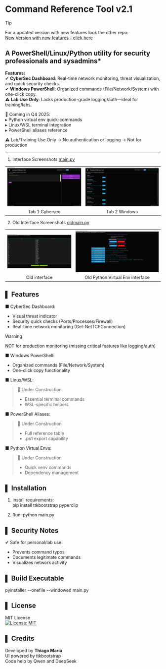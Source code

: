 **Command Reference Tool v2.1**
============================

>[!Tip]
> For a updated version with new features look the other repo:   
> [New Version with new features - click here](https://github.com/ThiagoMaria-SecurityIT/unified-command-tool/tree/main)


## A PowerShell/Linux/Python utility for security professionals and sysadmins*  

**Features:**  
✔ **CyberSec Dashboard**: Real-time network monitoring, threat visualization, and quick security checks.  
✔ **Windows PowerShell**: Organized commands (File/Network/System) with one-click copy.  
⚠ **Lab Use Only**: Lacks production-grade logging/auth—ideal for training/labs.  

🚧 Coming in Q4 2025:  
▸ Python virtual env quick-commands  
▸ Linux/WSL terminal integration  
▸ PowerShell aliases reference  

⚠ Lab/Training Use Only
→ No authentication or logging → Not for production   

---

1. Interface Screenshots [main.py](https://github.com/ThiagoMaria-SecurityIT/Comandos-Powershell-vs-Python/blob/main/main.py)  
<table>
  <tr>
    <td><img src="Images/Cybersectab1.png" alt="Aba 1" width="400"></td>
    <td><img src="Images/windowstab1.png" alt="Aba 2" width="400"></td>
  </tr>
  <tr>
    <td style="text-align: center;"> Tab 1 Cybersec </td>
    <td style="text-align: center;"> Tab 2 Windows </td>
  </tr>
</table>  

2. Old Interface Screenshots [oldmain.py](https://github.com/ThiagoMaria-SecurityIT/Comandos-Powershell-vs-Python/blob/main/oldmain.py)
<table>
  <tr>
  <td><img src="Images/Aba3.png" alt="Aba 3" width="300"></td>
  <td><img src="Images/Aba4.png" alt="Aba 4" width="400"></td>
  </tr>
  <tr>
  <td style="text-align: center;"> Old interface</td>
  <td style="text-align: center;"> Old Python Virtual Env interface</td>
  </tr>
 </table> 

▌ Features  
----------
■ CyberSec Dashboard:  
  - Visual threat indicator  
  - Security quick checks (Ports/Processes/Firewall)  
  - Real-time network monitoring (Get-NetTCPConnection)  
    
> [!WARNING]    
>  NOT for production monitoring (missing critical features like logging/auth)  

■ Windows PowerShell:  
  - Organized commands (File/Network/System)  
  - One-click copy functionality  

■ Linux/WSL:
  > 🚧 Under Construction  
  > - Essential terminal commands  
  > - WSL-specific helpers  

■ PowerShell Aliases:  
  > 🚧 Under Construction  
  > - Full reference table  
  > - .ps1 export capability  

■ Python Virtual Envs: 
  >  🚧 Under Construction  
  > - Quick venv commands  
  > - Dependency management  

▌ Installation  
--------------
1. Install requirements:  
   pip install ttkbootstrap pyperclip  

2. Run:
   python main.py  

▌ Security Notes  
---------------
✔ Safe for personal/lab use:  
  - Prevents command typos  
  - Documents legitimate commands  
  - Visualizes network activity  

▌ Build Executable  
-----------------
pyinstaller --onefile --windowed main.py  

▌ License
---------
MIT License  
[![License: MIT](https://img.shields.io/badge/License-MIT-yellow.svg)](https://opensource.org/licenses/MIT)



▌ Credits
---------
Developed by **Thiago Maria**  
UI powered by ttkbootstrap  
Code help by Qwen and DeepSeek
